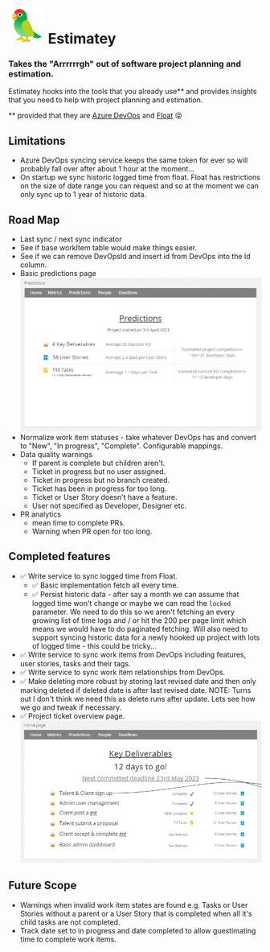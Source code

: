 # ![Estimatey parrot](./readme-images/estimatey-icon.png) Estimatey
### Takes the "Arrrrrrgh" out of software project planning and estimation.

Estimatey hooks into the tools that you already use** and provides insights that you need to help with project planning and estimation.

** provided that they are [Azure DevOps](https://azure.microsoft.com/en-gb/products/devops) and [Float](https://www.float.com/time-tracking/) :stuck_out_tongue_closed_eyes:

## Limitations
- Azure DevOps syncing service keeps the same token for ever so will probably fall over after about 1 hour at the moment...
- On startup we sync historic logged time from float.  Float has restrictions on the size of date range you can request and so at the moment we can only sync up to 1 year of historic data.

## Road Map
- Last sync / next sync indicator
- See if base workItem table would make things easier.
- See if we can remove DevOpsId and insert id from DevOps into the Id column.
- Basic predictions page
![Basic predictions page](./readme-images/basic-predictions-page.png)
- Normalize work item statuses - take whatever DevOps has and convert to "New", "In progress", "Complete". Configurable mappings.
- Data quality warnings
    - If parent is complete but children aren't.
    - Ticket in progress but no user assigned.
    - Ticket in progress but no branch created.
    - Ticket has been in progress for too long.
    - Ticket or User Story doesn't have a feature.
    - User not specified as Developer, Designer etc.
- PR analytics
    - mean time to complete PRs.
    - Warning when PR open for too long.

## Completed features
- :white_check_mark: Write service to sync logged time from Float.
    - :white_check_mark: Basic implementation fetch all every time.
    - :white_check_mark: Persist historic data - after say a month we can assume that logged time won't change or maybe we can read the `locked` parameter.  We need to do this so we aren't fetching an every growing list of time logs and / or hit the 200 per page limit which means we would have to do paginated fetching. Will also need to support syncing historic data for a newly hooked up project with lots of logged time - this could be tricky...
- :white_check_mark: Write service to sync work items from DevOps including features, user stories, tasks and their tags.
- :white_check_mark: Write service to sync work item relationships from DevOps.
- :white_check_mark: Make deleting more robust by storing last revised date and then only marking deleted if deleted date is after last revised date. NOTE: Turns out I don't think we need this as delete runs after update.  Lets see how we go and tweak if necessary.
- :white_check_mark: Project ticket overview page.
![Project ticket overview page](./readme-images/project-ticket-overview-page.png)

## Future Scope
- Warnings when invalid work item states are found e.g. Tasks or User Stories without a parent
or a User Story that is completed when all it's child tasks are not completed.
- Track date set to in progress and date completed to allow guestimating time to complete work items.